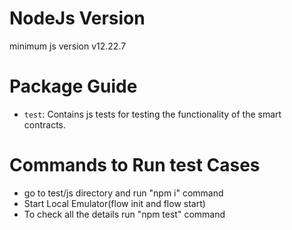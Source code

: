 # NodeJs Version

minimum js version v12.22.7

# Package Guide

- `test`: Contains js tests for testing the functionality
  of the smart contracts.

# Commands to Run test Cases

- go to test/js directory and run "npm i" command
- Start Local Emulator(flow init and flow start)
- To check all the details run "npm test" command
